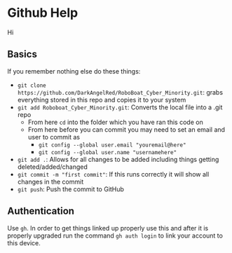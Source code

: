 # Github Help

Hi

## Basics
If you remember nothing else do these things:
- `git clone https://github.com/DarkAngelRed/RoboBoat_Cyber_Minority.git`: grabs everything stored in this repo and copies it to your system
- `git add Roboboat_Cyber_Minority.git`: Converts the local file into a .git repo
	- From here `cd` into the folder which you have ran this code on
	- From here before you can commit you may need to set an email and user to commit as
		- `git config --global user.email "youremail@here"`
		- `git config --global user.name "usernamehere"`
- `git add .`: Allows for all changes to be added including things getting deleted/added/changed
- `git commit -m "first commit"`: If this runs correctly it will show all changes in the commit
- `git push`: Push the commit to GitHub

## Authentication 
 Use `gh`. In order to get things linked up properly use this and after it is properly upgraded run the command `gh auth login` to link your account to this device. 

